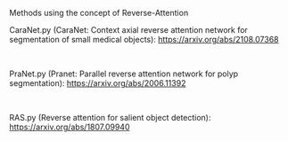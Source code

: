 Methods using the concept of Reverse-Attention


CaraNet.py (CaraNet: Context axial reverse attention 
network  for  segmentation  of  small  medical  objects): https://arxiv.org/abs/2108.07368

<br/>

PraNet.py (Pranet:  Parallel  reverse  attention 
network  for  polyp  segmentation): https://arxiv.org/abs/2006.11392

<br/>

RAS.py (Reverse attention for salient object 
detection): https://arxiv.org/abs/1807.09940
